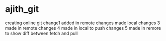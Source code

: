 # ajith_git
creating online git
change1 added in remote
changes made local 
changes 3 made in remote
changes 4 made in local to push
changes 5 made in remore to show diff between fetch and pull
